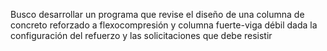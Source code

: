 Busco desarrollar un programa que revise el diseño de una columna de concreto reforzado a flexocompresión y columna fuerte-viga débil dada la configuración del refuerzo y las solicitaciones que debe resistir
